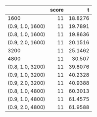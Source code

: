 |                  |   score |       t |
|:-----------------|--------:|--------:|
| 1600             |      11 | 18.8276 |
| (0.9, 1.0, 1600) |      11 | 19.7891 |
| (0.8, 1.0, 1600) |      11 | 19.8636 |
| (0.9, 2.0, 1600) |      11 | 20.1516 |
| 3200             |      11 | 25.1462 |
| 4800             |      11 | 30.507  |
| (0.8, 1.0, 3200) |      11 | 39.8076 |
| (0.9, 1.0, 3200) |      11 | 40.2328 |
| (0.9, 2.0, 3200) |      11 | 40.9388 |
| (0.8, 1.0, 4800) |      11 | 60.3013 |
| (0.9, 1.0, 4800) |      11 | 61.4575 |
| (0.9, 2.0, 4800) |      11 | 61.9588 |